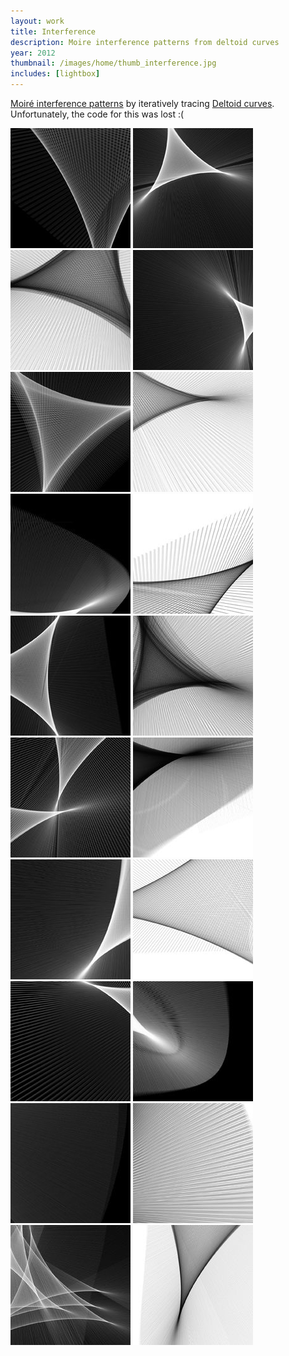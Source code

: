 ```yaml
---
layout: work
title: Interference
description: Moire interference patterns from deltoid curves
year: 2012
thumbnail: /images/home/thumb_interference.jpg
includes: [lightbox]
---
```



[Moiré interference patterns](http://en.wikipedia.org/wiki/Moir%C3%A9_pattern) by iteratively tracing [Deltoid curves](http://en.wikipedia.org/wiki/Deltoid_curve). Unfortunately, the code for this was lost :(

<p>
	<a href="/images/interference/interference11.jpg" rel="lightbox[int]"><img src="/images/interference/thumb_interference11.jpg" /></a>
	<a href="/images/interference/interference12.jpg" rel="lightbox[int]"><img src="/images/interference/thumb_interference12.jpg" /></a>
	<a href="/images/interference/interference14.jpg" rel="lightbox[int]"><img src="/images/interference/thumb_interference14.jpg" /></a>
	<a href="/images/interference/interference15.jpg" rel="lightbox[int]"><img src="/images/interference/thumb_interference15.jpg" /></a>
	<a href="/images/interference/interference17.jpg" rel="lightbox[int]"><img src="/images/interference/thumb_interference17.jpg" /></a>
	<a href="/images/interference/interference19.jpg" rel="lightbox[int]"><img src="/images/interference/thumb_interference19.jpg" /></a>
	<a href="/images/interference/interference23.jpg" rel="lightbox[int]"><img src="/images/interference/thumb_interference23.jpg" /></a>
	<a href="/images/interference/interference24.jpg" rel="lightbox[int]"><img src="/images/interference/thumb_interference24.jpg" /></a>
	<a href="/images/interference/interference25.jpg" rel="lightbox[int]"><img src="/images/interference/thumb_interference25.jpg" /></a>
	<a href="/images/interference/interference26.jpg" rel="lightbox[int]"><img src="/images/interference/thumb_interference26.jpg" /></a>
	<a href="/images/interference/interference28.jpg" rel="lightbox[int]"><img src="/images/interference/thumb_interference28.jpg" /></a>
	<a href="/images/interference/interference30.jpg" rel="lightbox[int]"><img src="/images/interference/thumb_interference30.jpg" /></a>
	<a href="/images/interference/interference32.jpg" rel="lightbox[int]"><img src="/images/interference/thumb_interference32.jpg" /></a>
	<a href="/images/interference/interference33.jpg" rel="lightbox[int]"><img src="/images/interference/thumb_interference33.jpg" /></a>
	<a href="/images/interference/interference34.jpg" rel="lightbox[int]"><img src="/images/interference/thumb_interference34.jpg" /></a>
	<a href="/images/interference/interference39.jpg" rel="lightbox[int]"><img src="/images/interference/thumb_interference39.jpg" /></a>
	<a href="/images/interference/interference40.jpg" rel="lightbox[int]"><img src="/images/interference/thumb_interference40.jpg" /></a>
	<a href="/images/interference/interference7.jpg" rel="lightbox[int]"><img src="/images/interference/thumb_interference7.jpg" /></a>
	<a href="/images/interference/interference9.jpg" rel="lightbox[int]"><img src="/images/interference/thumb_interference9.jpg" /></a>
	<a href="/images/interference/interference10.jpg" rel="lightbox[int]"><img src="/images/interference/thumb_interference10.jpg" /></a>
</p>

